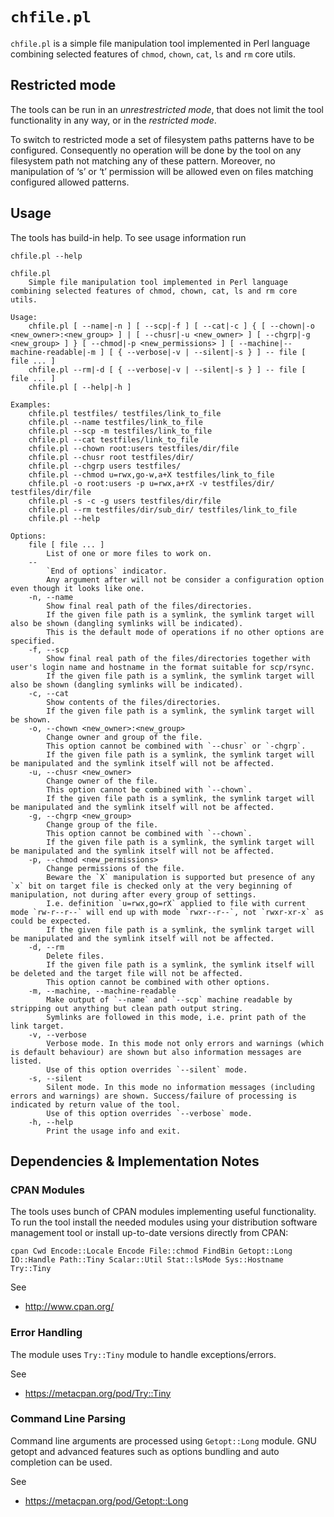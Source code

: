 # `chfile.pl`

`chfile.pl` is a simple file manipulation tool implemented in Perl language
combining selected features of `chmod`, `chown`, `cat`, `ls` and `rm` core
utils.

## Restricted mode

The tools can be run in an *unrestrestricted mode*, that does not limit the tool
functionality in any way, or in the *restricted mode*.

To switch to restricted mode a set of filesystem paths patterns have to be
configured. Consequently no operation will be done by the tool on any filesystem
path not matching any of these pattern. Moreover, no manipulation of ‘s’ or ‘t’
permission will be allowed even on files matching configured allowed patterns.

## Usage

The tools has build-in help. To see usage information run

`chfile.pl --help`

```
chfile.pl
	Simple file manipulation tool implemented in Perl language combining selected features of chmod, chown, cat, ls and rm core utils.

Usage:
	chfile.pl [ --name|-n ] [ --scp|-f ] [ --cat|-c ] { [ --chown|-o <new_owner>:<new_group> ] | [ --chusr|-u <new_owner> ] [ --chgrp|-g <new_group> ] } [ --chmod|-p <new_permissions> ] [ --machine|--machine-readable|-m ] [ { --verbose|-v | --silent|-s } ] -- file [ file ... ]
	chfile.pl --rm|-d [ { --verbose|-v | --silent|-s } ] -- file [ file ... ]
	chfile.pl [ --help|-h ]

Examples:
	chfile.pl testfiles/ testfiles/link_to_file
	chfile.pl --name testfiles/link_to_file
	chfile.pl --scp -m testfiles/link_to_file
	chfile.pl --cat testfiles/link_to_file
	chfile.pl --chown root:users testfiles/dir/file
	chfile.pl --chusr root testfiles/dir/
	chfile.pl --chgrp users testfiles/
	chfile.pl --chmod u=rwx,go-w,a+X testfiles/link_to_file
	chfile.pl -o root:users -p u=rwx,a+rX -v testfiles/dir/ testfiles/dir/file
	chfile.pl -s -c -g users testfiles/dir/file
	chfile.pl --rm testfiles/dir/sub_dir/ testfiles/link_to_file
	chfile.pl --help

Options:
	file [ file ... ]
		List of one or more files to work on.
	--
		`End of options` indicator.
		Any argument after will not be consider a configuration option even though it looks like one.
	-n, --name
		Show final real path of the files/directories.
		If the given file path is a symlink, the symlink target will also be shown (dangling symlinks will be indicated).
		This is the default mode of operations if no other options are specified.
	-f, --scp
		Show final real path of the files/directories together with user's login name and hostname in the format suitable for scp/rsync.
		If the given file path is a symlink, the symlink target will also be shown (dangling symlinks will be indicated).
	-c, --cat
		Show contents of the files/directories.
		If the given file path is a symlink, the symlink target will be shown.
	-o, --chown <new_owner>:<new_group>
		Change owner and group of the file.
		This option cannot be combined with `--chusr` or `-chgrp`.
		If the given file path is a symlink, the symlink target will be manipulated and the symlink itself will not be affected.
	-u, --chusr <new_owner>
		Change owner of the file.
		This option cannot be combined with `--chown`.
		If the given file path is a symlink, the symlink target will be manipulated and the symlink itself will not be affected.
	-g, --chgrp <new_group>
		Change group of the file.
		This option cannot be combined with `--chown`.
		If the given file path is a symlink, the symlink target will be manipulated and the symlink itself will not be affected.
	-p, --chmod <new_permissions>
		Change permissions of the file.
		Beware the `X` manipulation is supported but presence of any `x` bit on target file is checked only at the very beginning of manipulation, not during after every group of settings.
		I.e. definition `u=rwx,go=rX` applied to file with current mode `rw-r--r--` will end up with mode `rwxr--r--`, not `rwxr-xr-x` as could be expected.
		If the given file path is a symlink, the symlink target will be manipulated and the symlink itself will not be affected.
	-d, --rm
		Delete files.
		If the given file path is a symlink, the symlink itself will be deleted and the target file will not be affected.
		This option cannot be combined with other options.
	-m, --machine, --machine-readable
		Make output of `--name` and `--scp` machine readable by stripping out anything but clean path output string.
		Symlinks are followed in this mode, i.e. print path of the link target.
	-v, --verbose
		Verbose mode. In this mode not only errors and warnings (which is default behaviour) are shown but also information messages are listed.
		Use of this option overrides `--silent` mode.
	-s, --silent
		Silent mode. In this mode no information messages (including errors and warnings) are shown. Success/failure of processing is indicated by return value of the tool.
		Use of this option overrides `--verbose` mode.
	-h, --help
		Print the usage info and exit.
```

## Dependencies & Implementation Notes

### CPAN Modules

The tools uses bunch of CPAN modules implementing useful functionality. To run
the tool install the needed modules using your distribution software management
tool or install up-to-date versions directly from CPAN:

`cpan Cwd Encode::Locale Encode File::chmod FindBin Getopt::Long IO::Handle
Path::Tiny Scalar::Util Stat::lsMode Sys::Hostname Try::Tiny`

See
  * http://www.cpan.org/

### Error Handling

The module uses `Try::Tiny` module to handle exceptions/errors.

See
 * https://metacpan.org/pod/Try::Tiny

### Command Line Parsing

Command line arguments are processed using `Getopt::Long` module. GNU getopt
and advanced features such as options bundling and auto completion can be used.

See
 * https://metacpan.org/pod/Getopt::Long



<!--
  vim:textwidth=80:expandtab:tabstop=4:shiftwidth=4:fileencodings=utf8:spelllang=en
-->
